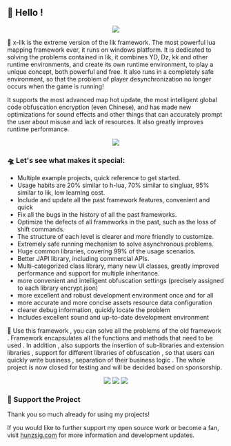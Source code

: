 ## 👋 Hello !

<!-- https://github.com/DenverCoder1/readme-typing-svg -->
<p align="center">
<img src="https://readme-typing-svg.demolab.com?font=Orbitron&size=25&pause=1000&center=true&vCenter=true&random=false&width=600&lines=Welcome+to+the+x-lik+framework!;Creating+the+ultimate+lua+warcraft3+maps!" />
</p>

🚀 x-lik is the extreme version of the lik framework. The most powerful lua mapping framework ever, it runs on windows
platform. It is dedicated to solving the problems contained in lik, it combines YD, Dz, kk and other runtime
environments, and create its own runtime environment, to play a unique concept, both powerful and free. It also runs in
a completely safe environment, so that the problem of player desynchronization no longer occurs when the game is
running!

It supports the most advanced map hot update, the most intelligent global code obfuscation encryption (even Chinese),
and has made new optimizations for sound effects and other things that can accurately prompt the user about misuse and
lack of resources. It also greatly improves runtime performance.

<p align="center">
<!-- https://github.com/tandpfun/skill-icons -->
<img align="center" src="https://skillicons.dev/icons?i=git,github,windows,idea,lua,go,md,ps,ae,au&theme=light" />
</p>

### 🛸 Let's see what makes it special:

* Multiple example projects, quick reference to get started.
* Usage habits are 20% similar to h-lua, 70% similar to singluar, 95% similar to lik, low learning cost.
* Include and update all the past framework features, convenient and quick
* Fix all the bugs in the history of all the past frameworks.
* Optimize the defects of all frameworks in the past, such as the loss of shift commands.
* The structure of each level is clearer and more friendly to customize.
* Extremely safe running mechanism to solve asynchronous problems.
* Huge common libraries, covering 99% of the usage scenarios.
* Better JAPI library, including commercial APIs.
* Multi-categorized class library, many new UI classes, greatly improved performance and support for multiple
  inheritance.
* more convenient and intelligent obfuscation settings (precisely assigned to each library encrypt.json)
* more excellent and robust development environment once and for all
* more accurate and more concise assets resource data configuration
* clearer debug information, quickly locate the problem
* Includes excellent sound and up-to-date development environment

🌈 Use this framework , you can solve all the problems of the old framework . Framework encapsulates all the functions and methods that need to be used . In addition , also supports the insertion of sub-libraries and extension libraries , support for different libraries of obfuscation , so that users can quickly write business , separation of their business logic . The whole project is now closed for testing and will be decided based on sponsorship.

<!-- https://github.com/badges/shields -->
<p align="center">
<a href="https://github.com/x-lik"><img src="https://img.shields.io/badge/GitHub-xlik-blue?logo=github" /></a>
<img src="https://img.shields.io/badge/Q群-818513385-orange?logo=tencentqq" />
<img src="https://img.shields.io/badge/QQ-854588403-green?logo=tencentqq" />
</p>

### 💖 Support the Project

Thank you so much already for using my projects!

If you would like to further support my open source work or become a fan, visit <a href='https://www.hunzsig.com' target='_blank'>hunzsig.com</a> for more information and development updates.